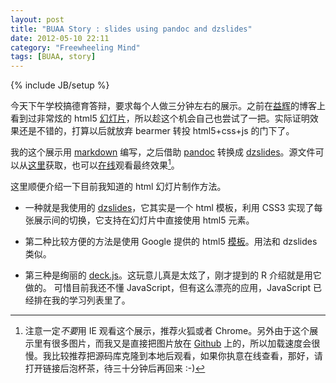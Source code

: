 ```yaml
---
layout: post
title: "BUAA Story : slides using pandoc and dzslides"
date: 2012-05-10 22:11
category: "Freewheeling Mind"
tags: [BUAA, story]
---
```

{% include JB/setup %}

今天下午学校搞德育答辩，要求每个人做三分钟左右的展示。之前在[益辉][yihui]的博客上看到过非常炫的
html5
[幻灯片][introR]，所以趁这个机会自己也尝试了一把。实际证明效果还是不错的，打算以后就放弃
bearmer 转投 html5+css+js 的门下了。

我的这个展示用 [markdown][] 编写，之后借助 [pandoc][] 转换成
[dzslides][]。源文件可以从[这里][src]获取，也可以[在线][online]观看最终效果[^1]。

这里顺便介绍一下目前我知道的 html 幻灯片制作方法。

* 一种就是我使用的 [dzslides][]，它其实是一个 html 模板，利用 CSS3
实现了每张展示间的切换，它支持在幻灯片中直接使用 html5 元素。

* 第二种比较方便的方法是使用 Google 提供的 html5 [模板][google]。用法和
dzslides 类似。

* 第三种是绚丽的 [deck.js][]。这玩意儿真是太炫了，刚才提到的 R 介绍就是用它做的。
可惜目前我还不懂 JavaScript，但有这么漂亮的应用，JavaScript
已经排在我的学习列表里了。

[^1]: 注意一定*不要*用 IE 观看这个展示，推荐火狐或者
Chrome。另外由于这个展示里有很多图片，而我又是直接把图片放在 [Github][src]
上的，所以加载速度会很慢。我比较推荐把源码库克隆到本地后观看，如果你执意在线查看，那好，请打开链接后泡杯茶，待三十分钟后再回来 :-)

   [yihui]: http://yihui.name/en/2012/04/fancy-html5-slides-with-knitr-and-pandoc/
   [introR]: http://inundata.org/R_talks/meetup/
   [Markdown]: http://markdown.tw/
   [Pandoc]: http://johnmacfarlane.net/pandoc/
   [dzslides]: http://paulrouget.com/dzslides/
   [google]: http://code.google.com/p/html5slides/ 
   [deck.js]: http://imakewebthings.com/deck.js/
   [src]: http://github.com/yangzetian/BUAA-Story
   [online]: http://yangzetian.github.com/BUAA-Story
